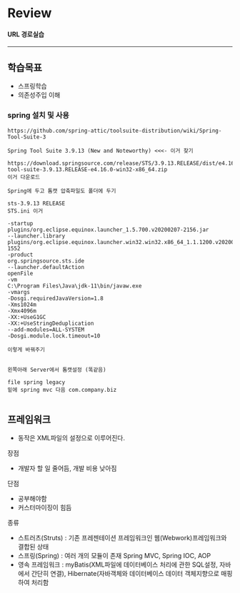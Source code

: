 # Review


#### URL 경로실습

-----------------------------------------------------

## 학습목표
- 스프링학습
- 의존성주입 이해

### spring 설치 및 사용
```
https://github.com/spring-attic/toolsuite-distribution/wiki/Spring-Tool-Suite-3

Spring Tool Suite 3.9.13 (New and Noteworthy) <<<- 이거 찾기

https://download.springsource.com/release/STS/3.9.13.RELEASE/dist/e4.16/spring-tool-suite-3.9.13.RELEASE-e4.16.0-win32-x86_64.zip
이거 다운로드

Spring에 두고 톰캣 압축파일도 폴더에 두기

sts-3.9.13 RELEASE 
STS.ini 이거

-startup
plugins/org.eclipse.equinox.launcher_1.5.700.v20200207-2156.jar
--launcher.library
plugins/org.eclipse.equinox.launcher.win32.win32.x86_64_1.1.1200.v20200508-1552
-product
org.springsource.sts.ide
--launcher.defaultAction
openFile
-vm
C:\Program Files\Java\jdk-11\bin/javaw.exe
-vmargs
-Dosgi.requiredJavaVersion=1.8
-Xms1024m
-Xmx4096m
-XX:+UseG1GC
-XX:+UseStringDeduplication
--add-modules=ALL-SYSTEM
-Dosgi.module.lock.timeout=10

이렇게 바꿔주기


왼쪽아래 Server에서 톰캣설정 (똑같음)

file spring legacy
밑에 spring mvc 다음 com.company.biz


```

## 프레임워크
- 동작은 XML파일의 설정으로 이루어진다.

장점
- 개발자 할 일 줄어듬, 개발 비용 낮아짐

단점
- 공부해야함
- 커스터마이징이 힘듬

종류
- 스트러츠(Struts) : 기존 프레젠테이션 프레임워크인 웹(Webwork)프레임워크와 결합된 상태
- 스프링(Spring) : 여러 개의 모듈이 존재 Spring MVC, Spring IOC, AOP
- 영속 프레임워크 : myBatis(XML파일에 데이터베이스 처리에 관한 SQL설정, 자바에서 간단히 연결), Hibernate(자바객체와 데이터베이스 데이터 객체지향으로 매핑하여 처리함








